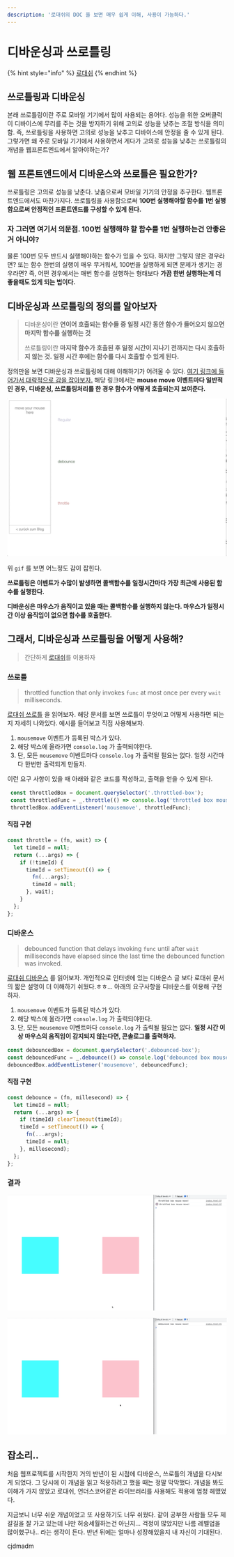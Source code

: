 ```yaml
---
description: '로대쉬의 DOC 을 보면 매우 쉽게 이해, 사용이 가능하다.'
---
```


# 디바운싱과 쓰로틀링

{% hint style="info" %}
[로대쉬](https://lodash.com/)
{% endhint %}

## 쓰로틀링과 디바운싱

본래 쓰로틀링이란 주로 모바일 기기에서 많이 사용되는 용어다. 성능을 위한 오버클럭이 디바이스에 무리를 주는 것을 방지하기 위해 고의로 성능을 낮추는 조절 방식을 의미함. 즉, 쓰로틀링을 사용하면 고의로 성능을 낮추고 디바이스에 안정을 줄 수 있게 된다. 그렇가면 왜 주로 모바일 기기에서 사용하면서 게다가 고의로 성능을 낮추는 쓰로틀링의 개념을 웹프론트엔드에서 알아야하는가?

## 웹 프론트엔드에서 디바운스와 쓰로틀은 필요한가?

쓰로틀링은 고의로 성능을 낮춘다. 낮춤으로써 모바일 기기의 안정을 추구한다. 웹프론트엔드에서도 마찬가지다. 쓰로틀링을 사용함으로써 **100번 실행해야할 함수를 1번 실행함으로써 안정적인 프론트엔드를 구성할 수 있게 된다.**

### 자 그러면 여기서 의문점. 100번 실행해햐 할 함수를 1번 실행하는건 안좋은거 아니야?

물론 100번 모두 반드시 실행해야하는 함수가 있을 수 있다. 하지만 그렇지 않은 경우라면? 또는 함수 한번의 실행이 매우 무거워서, 100번을 실행하게 되면 문제가 생기는 경우라면? 즉, 어떤 경우에서는 매번 함수를 실행하는 형태보다 **가끔 한번 실행하는게 더 좋을때도 있게 되는 법이다.**

## 디바운싱과 쓰로틀링의 정의를 알아보자

> 디바운싱이란 **연이어 호출되는 함수들 중 일정 시간 동안 함수가 들어오지 않으면 마지막 함수를 실행하는 것**
>
> 쓰로틀링이란 **마지막 함수가 호출된 후 일정 시간이 지나기 전까지는 다시 호출하지 않는 것. 일정 시간 후에는 함수를 다시 호출할 수 있게 된다.**

정의만을 보면 디바운싱과 쓰로틀링에 대해 이해하기가 어려울 수 있다. [여기 링크에 들어가서 대략적으로 감을 잡아보자.](http://demo.nimius.net/debounce_throttle/) 해당 링크에서는 **mouse move 이벤트마다 일반적인 경우, 디바운싱, 쓰로틀링처리를 한 경우 함수가 어떻게 호출되는지 보여준다.**

![&#xB514;&#xBC14;&#xC6B4;&#xC2F1;&#xACFC; &#xC4F0;&#xB85C;&#xD2C0;&#xB9C1;..](../../.gitbook/assets/.gif%20%282%29.gif)

위 `gif` 를 보면 어느정도 감이 잡힌다.

**쓰로틀링은 이벤트가 수많이 발생하면 콜백함수를 일정시간마다 가장 최근에 사용된 함수를 실행한다.**

**디바운싱은 마우스가 움직이고 있을 때는 콜백함수를 실행하지 않는다. 마우스가 일정시간 이상 움직임이 없으면 함수를 호출한다.**

## 그래서, 디바운싱과 쓰로틀링을 어떻게 사용해?

> 간단하게 [로대쉬](https://lodash.com/)를 이용하자

### 쓰로틀

> throttled function that only invokes `func` at most once per every `wait` milliseconds.

[로대쉬 쓰로틀](https://lodash.com/docs/4.17.15#throttle) 을 읽어보자. 해당 문서를 보면 쓰로틀이 무엇이고 어떻게 사용하면 되는지 자세히 나와있다. 예시를 들어보고 직접 사용해보자.

1. `mousemove` 이벤트가 등록된 박스가 있다.
2. 해당 박스에 올라가면 `console.log` 가 출력되야한다.
3. 단, 모든 `mousemove` 이벤트마다 `console.log` 가 출력될 필요는 없다. 일정 시간마다 한번만 출력되게 만들자.

이런 요구 사항이 있을 때 아래와 같은 코드를 작성하고, 출력을 얻을 수 있게 된다.

```javascript
 const throttledBox = document.querySelector('.throttled-box');
 const throttledFunc = _.throttle(() => console.log('throttled box mouse move!'), 1000);
 throttledBox.addEventListener('mousemove', throttledFunc);
```

#### 직접 구현

```javascript
const throttle = (fn, wait) => {
  let timeId = null;
  return (...args) => {
    if (!timeId) {
      timeId = setTimeout(() => {
        fn(...args);
        timeId = null;
      }, wait);
    }
  };
};
```

### 디바운스

> debounced function that delays invoking `func` until after `wait` milliseconds have elapsed since the last time the debounced function was invoked.

[로대쉬 디바운스](https://lodash.com/docs/4.17.15#debounce) 를 읽어보자. 개인적으로 인터넷에 있는 디바운스 글 보다 로대쉬 문서의 짧은 설명이 더 이해하기 쉬웠다.ㅎㅎ... 아래의 요구사항을 디바운스를 이용해 구현하자.

1. `mousemove` 이벤트가 등록된 박스가 있다.
2. 해당 박스에 올라가면 `console.log` 가 출력되야한다.
3. 단, 모든 `mousemove` 이벤트마다 `console.log` 가 출력될 필요는 없다. **일정 시간 이상 마우스의 움직임이 감지되지 않는다면, 콘솔로그를 출력하자.**

```javascript
const debouncedBox = document.querySelector('.debounced-box');
const debouncedFunc = _.debounce(() => console.log('debounced box mouse move!'), 1000);
debouncedBox.addEventListener('mousemove', debouncedFunc);
```

#### 직접 구현

```javascript
const debounce = (fn, millesecond) => {
  let timeId = null;
  return (...args) => {
    if (timeId) clearTimeout(timeId);
    timeId = setTimeout(() => {
      fn(...args);
      timeId = null;
    }, millesecond);
  };
};
```

### 결과

![&#xC4F0;&#xB85C;&#xD2C0;&#xB9C1; &#xC815;&#xD574;&#xC9C4; &#xC8FC;&#xAE30;&#xB85C; &#xD568;&#xC218;&#xAC00; &#xC2E4;&#xD589;&#xB428;&#xC744; &#xC54C; &#xC218; &#xC788;&#xC74C;](../../.gitbook/assets/.gif%20%281%29.gif)

![&#xB514;&#xBC14;&#xC6B4;&#xC2F1;, &#xB9C8;&#xC9C0;&#xB9C9; &#xC774;&#xBCA4;&#xD2B8; &#xD6C4; &#xC77C;&#xC815; &#xC2DC;&#xAC04; &#xD6C4; &#xD568;&#xC218; &#xBC1C;&#xB3D9;](../../.gitbook/assets/.gif.gif)

## 잡소리..

처음 웹프로젝트를 시작한지 거의 반년이 된 시점에 디바운스, 쓰로틀의 개념을 다시보게 되었다. 그 당시에 이 개념을 읽고 적용하려고 했을 때는 정말 막막했다. 개념을 봐도 이해가 가지 않았고 로대쉬, 언더스코어같은 라이브러리를 사용해도 적용에 엄청 헤맸었다.

지금보니 너무 쉬운 개념이었고 또 사용하기도 너무 쉬웠다. 같이 공부한 사람들 모두 제 갈길을 잘 가고 있는데 나만 허송세월하는건 아닌지... 걱정이 많았지만 나름 레벨업을 많이했구나.. 라는 생각이 든다. 반년 뒤에는 얼마나 성장해있을지 내 자신이 기대된다.

cjdmadm

